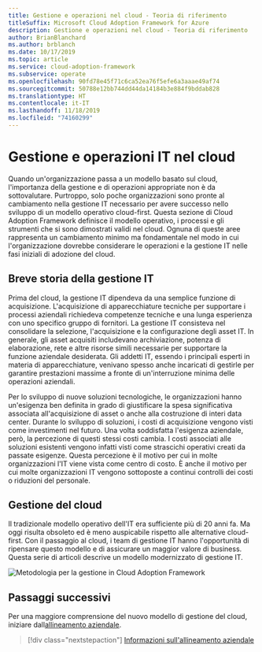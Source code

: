 ```yaml
---
title: Gestione e operazioni nel cloud - Teoria di riferimento
titleSuffix: Microsoft Cloud Adoption Framework for Azure
description: Gestione e operazioni nel cloud - Teoria di riferimento
author: BrianBlanchard
ms.author: brblanch
ms.date: 10/17/2019
ms.topic: article
ms.service: cloud-adoption-framework
ms.subservice: operate
ms.openlocfilehash: 90fd78e45f71c6ca52ea76f5efe6a3aaae49af74
ms.sourcegitcommit: 50788e12bb744dd44da14184b3e884f9bddab828
ms.translationtype: HT
ms.contentlocale: it-IT
ms.lasthandoff: 11/18/2019
ms.locfileid: "74160299"
---
```

# <a name="it-management-and-operations-in-the-cloud"></a>Gestione e operazioni IT nel cloud

Quando un'organizzazione passa a un modello basato sul cloud, l'importanza della gestione e di operazioni appropriate non è da sottovalutare. Purtroppo, solo poche organizzazioni sono pronte al cambiamento nella gestione IT necessario per avere successo nello sviluppo di un modello operativo cloud-first. Questa sezione di Cloud Adoption Framework definisce il modello operativo, i processi e gli strumenti che si sono dimostrati validi nel cloud. Ognuna di queste aree rappresenta un cambiamento minimo ma fondamentale nel modo in cui l'organizzazione dovrebbe considerare le operazioni e la gestione IT nelle fasi iniziali di adozione del cloud.

## <a name="brief-history-of-it-management"></a>Breve storia della gestione IT

Prima del cloud, la gestione IT dipendeva da una semplice funzione di acquisizione. L'acquisizione di apparecchiature tecniche per supportare i processi aziendali richiedeva competenze tecniche e una lunga esperienza con uno specifico gruppo di fornitori. La gestione IT consisteva nel consolidare la selezione, l'acquisizione e la configurazione degli asset IT. In generale, gli asset acquisiti includevano archiviazione, potenza di elaborazione, rete e altre risorse simili necessarie per supportare la funzione aziendale desiderata. Gli addetti IT, essendo i principali esperti in materia di apparecchiature, venivano spesso anche incaricati di gestirle per garantire prestazioni massime a fronte di un'interruzione minima delle operazioni aziendali.

Per lo sviluppo di nuove soluzioni tecnologiche, le organizzazioni hanno un'esigenza ben definita in grado di giustificare la spesa significativa associata all'acquisizione di asset o anche alla costruzione di interi data center. Durante lo sviluppo di soluzioni, i costi di acquisizione vengono visti come investimenti nel futuro. Una volta soddisfatta l'esigenza aziendale, però, la percezione di questi stessi costi cambia. I costi associati alle soluzioni esistenti vengono infatti visti come strascichi operativi creati da passate esigenze. Questa percezione è il motivo per cui in molte organizzazioni l'IT viene vista come centro di costo. È anche il motivo per cui molte organizzazioni IT vengono sottoposte a continui controlli dei costi o riduzioni del personale.

## <a name="cloud-management"></a>Gestione del cloud

Il tradizionale modello operativo dell'IT era sufficiente più di 20 anni fa. Ma oggi risulta obsoleto ed è meno auspicabile rispetto alle alternative cloud-first. Con il passaggio al cloud, i team di gestione IT hanno l'opportunità di ripensare questo modello e di assicurare un maggior valore di business. Questa serie di articoli descrive un modello modernizzato di gestione IT.

![Metodologia per la gestione in Cloud Adoption Framework](../../_images/manage/caf-manage.png)

## <a name="next-steps"></a>Passaggi successivi

Per una maggiore comprensione del nuovo modello di gestione del cloud, iniziare dall[allineamento aziendale](./business-alignment.md).

> [!div class="nextstepaction"]
> [Informazioni sull'allineamento aziendale](./business-alignment.md)
